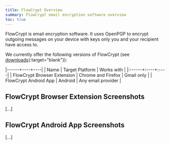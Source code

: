 ```yaml
---
title: FlowCrypt Overview
summary: FlowCrypt email encryption software overview
toc: true
---
```


FlowCrypt is email encryption software. It uses OpenPGP to encrypt outgoing messages on your device with keys only you and your recipient have access to.

We currently offer the following versions of FlowCrypt (see [downloads](https://flowcrypt.com/download){:target="blank"}):

|------+----+----|
| Name | Target Platform | Works with |
|:------+:----+:----|
| FlowCrypt Browser Extension | Chrome and Firefox | Gmail only |
| FlowCrypt Android App | Android | Any email provider |

## FlowCrypt Browser Extension Screenshots

[...]

## FlowCrypt Android App Screenshots

[...]
